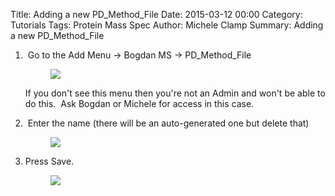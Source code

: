 Title: Adding a new PD_Method_File
Date: 2015-03-12 00:00
Category: Tutorials
Tags: Protein Mass Spec
Author: Michele Clamp
Summary: Adding a new PD_Method_File

1.  Go to the Add Menu -> Bogdan MS -> PD_Method_File    
    <figure>
	    <a class="img" href="/images/pd-method-file-1.png">
    		    <img class="img-responsive" src="/images/pd-method-file-1.png"></img>
	    </a>
        <figcaption></figcaption>
    </figure>   
    If you don't see this menu then you're not an Admin and won't be able to do this.  Ask Bogdan or Michele for access in this case. 
    
2.  Enter the name (there will be an auto-generated one but delete that)     
    <figure>
	    <a class="img" href="/images/pd-method-file-2.png">
    		    <img class="img-responsive" src="/images/pd-method-file-2.png"></img>
	    </a>
        <figcaption></figcaption>
    </figure>   

    
3. Press Save. 
    <figure>
	    <a class="img" href="/images/pd-method-file-3.png">
    		    <img class="img-responsive" src="/images/pd-method-file-3.png"></img>
	    </a>
        <figcaption></figcaption>
    </figure>   
